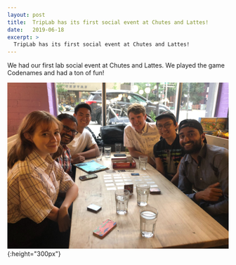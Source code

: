```yaml
---
layout: post
title:  TripLab has its first social event at Chutes and Lattes!
date:   2019-06-18
excerpt: >
  TripLab has its first social event at Chutes and Lattes!
---
```


We had our first lab social event at Chutes and Lattes. We played the game Codenames and had a ton of fun!

![The lab at Chutes and Lattes](/images/people/chutes_and_lattes_2019.jpg "The lab at Chutes and Lattes"){:height="300px"}

